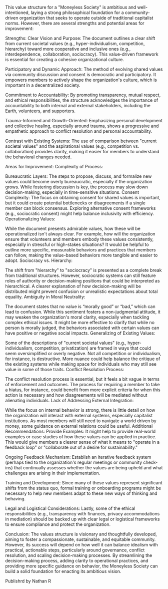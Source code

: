 This value structure for a "Moneyless Society" is ambitious and well-intentioned, laying a strong philosophical foundation for a community-driven organization that seeks to operate outside of traditional capitalist norms. However, there are several strengths and potential areas for improvement:

Strengths:
Clear Vision and Purpose: The document outlines a clear shift from current societal values (e.g., hyper-individualism, competition, hierarchy) toward more cooperative and inclusive ones (e.g., interdependence, collaboration, sociocracy). This value-driven framework is essential for creating a cohesive organizational culture.

Participatory and Dynamic Approach: The method of evolving shared values via community discussion and consent is democratic and participatory. It empowers members to actively shape the organization's culture, which is important in a decentralized society.

Commitment to Accountability: By promoting transparency, mutual respect, and ethical responsibilities, the structure acknowledges the importance of accountability to both internal and external stakeholders, including the Earth, volunteers, and supporters.

Trauma-Informed and Growth-Oriented: Emphasizing personal development and collective healing, especially around trauma, shows a progressive and empathetic approach to conflict resolution and personal accountability.

Contrast with Existing Systems: The use of comparison between "current societal values" and the aspirational values (e.g., competition vs. collaboration) provides clarity, making it easier for members to understand the behavioral changes needed.

Areas for Improvement:
Complexity of Process:

Bureaucratic Layers: The steps to propose, discuss, and formalize new values could become overly bureaucratic, especially if the organization grows. While fostering discussion is key, the process may slow down decision-making, especially in time-sensitive situations.
Consent Complexity: The focus on obtaining consent for shared values is important, but it could create potential bottlenecks or disagreements if a single member can block consensus. Exploring alternative consent frameworks (e.g., sociocratic consent) might help balance inclusivity with efficiency.
Operationalizing Values:

While the document presents admirable values, how these will be operationalized isn't always clear. For example, how will the organization ensure that volunteers and members embody these values consistently, especially in stressful or high-stakes situations?
It would be helpful to outline more specific, measurable behaviors and practices that members can follow, making the value-based behaviors more tangible and easier to adopt.
Sociocracy vs. Hierarchy:

The shift from "hierarchy" to "sociocracy" is presented as a complete break from traditional structures. However, sociocratic systems can still feature roles of authority or decision-making positions that could be interpreted as hierarchical. A clearer explanation of how decision-making will be distributed might prevent confusion or unrealistic expectations about total equality.
Ambiguity in Moral Neutrality:

The document states that no value is “morally good” or “bad,” which can lead to confusion. While this sentiment fosters a non-judgmental attitude, it may weaken the organization's moral clarity, especially when tackling complex ethical issues. It might be more effective to clarify that while no person is morally judged, the behaviors associated with certain values can have positive or negative social impacts.
Generalizing of Existing Values:

Some of the descriptions of "current societal values" (e.g., hyper-individualism, competition, privatization) are framed in ways that could seem oversimplified or overly negative. Not all competition or individualism, for instance, is destructive. More nuance could help balance the critique of the existing systems while making space for individuals who may still see value in some of those traits.
Conflict Resolution Process:

The conflict resolution process is essential, but it feels a bit vague in terms of enforcement and outcomes. The process for requiring a member to take a hiatus, for instance, could benefit from more explicit criteria for when this action is necessary and how disagreements will be mediated without alienating individuals.
Lack of Addressing External Integration:

While the focus on internal behavior is strong, there is little detail on how the organization will interact with external systems, especially capitalist institutions. As most members will still need to navigate a world driven by money, some guidance on external relations could be useful.
Additional Recommendations:
Provide Examples: It might help to provide real-world examples or case studies of how these values can be applied in practice. This would give members a clearer sense of what it means to "operate in a feedback loop" or "collaborate out of a desire for sustainability."

Ongoing Feedback Mechanism: Establish an iterative feedback system (perhaps tied to the organization's regular meetings or community check-ins) that continually assesses whether the values are being upheld and what challenges are arising in their implementation.

Training and Development: Since many of these values represent significant shifts from the status quo, formal training or onboarding programs might be necessary to help new members adapt to these new ways of thinking and behaving.

Legal and Logistical Considerations: Lastly, some of the ethical responsibilities (e.g., transparency with finances, privacy accommodations in mediation) should be backed up with clear legal or logistical frameworks to ensure compliance and protect the organization.

Conclusion:
The values structure is visionary and thoughtfully developed, aiming to foster a compassionate, sustainable, and equitable community. However, its success will depend on how well it can balance idealism with practical, actionable steps, particularly around governance, conflict resolution, and scaling decision-making processes. By streamlining the decision-making process, adding clarity to operational practices, and providing more specific guidance on behavior, the Moneyless Society can build a solid foundation for enacting its ambitious vision.











Publishrd by Nathan R